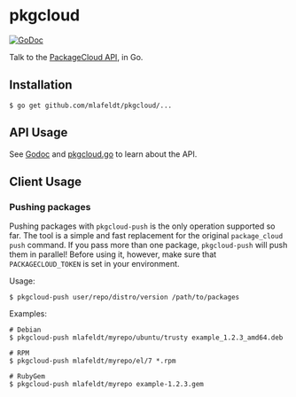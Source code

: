 # pkgcloud

[![GoDoc](https://godoc.org/github.com/mlafeldt/pkgcloud?status.svg)](https://godoc.org/github.com/mlafeldt/pkgcloud)

Talk to the [PackageCloud API](https://packagecloud.io/docs/api), in Go.

## Installation

    $ go get github.com/mlafeldt/pkgcloud/...

## API Usage

See [Godoc](https://godoc.org/github.com/mlafeldt/pkgcloud) and
[pkgcloud.go](pkgcloud.go) to learn about the API.

## Client Usage

### Pushing packages

Pushing packages with `pkgcloud-push` is the only operation supported so far.
The tool is a simple and fast replacement for the original `package_cloud push`
command. If you pass more than one package, `pkgcloud-push` will push them in
parallel! Before using it, however, make sure that `PACKAGECLOUD_TOKEN` is set
in your environment.

Usage:

    $ pkgcloud-push user/repo/distro/version /path/to/packages

Examples:

    # Debian
    $ pkgcloud-push mlafeldt/myrepo/ubuntu/trusty example_1.2.3_amd64.deb

    # RPM
    $ pkgcloud-push mlafeldt/myrepo/el/7 *.rpm

    # RubyGem
    $ pkgcloud-push mlafeldt/myrepo example-1.2.3.gem
